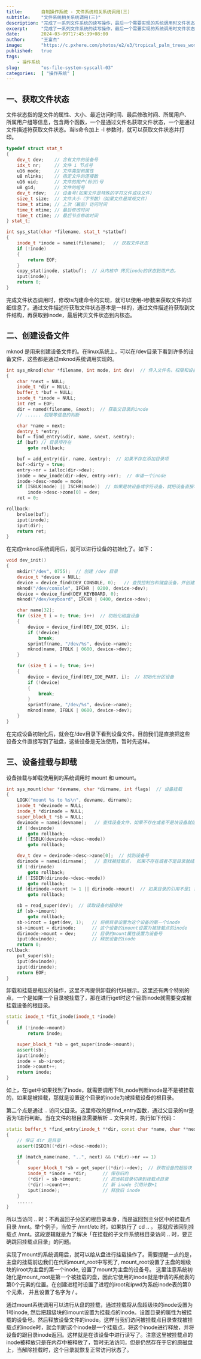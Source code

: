 ```yaml
---
title:       自制操作系统 - 文件系统相关系统调用(三)
subtitle:    "文件系统相关系统调用(三)"
description: "完成了一系列文件系统的读写操作，最后一个需要实现的系统调用时文件状态的获取，和文件系统的挂载卸载。本文重点进行文件系统的挂载，涉及mount和umount两个系统调用。"
excerpt:     "完成了一系列文件系统的读写操作，最后一个需要实现的系统调用时文件状态的获取，和文件系统的挂载卸载。本文重点进行文件系统的挂载，涉及mount和umount两个系统调用"
date:        2024-03-09T17:45:39+08:00
author:      "王富杰"
image:       "https://c.pxhere.com/photos/e2/e3/tropical_palm_trees_woman_happy_happiness_palm_tree_vacation-595403.jpg!d"
published:   true
tags:
    - 操作系统
slug:        "os-file-system-syscall-03"
categories:  [ "操作系统" ]
---
```


## 一、获取文件状态
文件状态指的是文件的属性、大小、最近访问时间、最后修改时间、所属用户、 所属用户组等信息，包含两个函数，一个是通过文件名获取文件状态，一个是通过文件描述符获取文件状态。当ls命令加上 -l 参数时，就可以获取文件状态并打印。
```cpp
typedef struct stat_t
{
    dev_t dev;    // 含有文件的设备号
    idx_t nr;     // 文件 i 节点号
    u16 mode;     // 文件类型和属性
    u8 nlinks;    // 指定文件的连接数
    u16 uid;      // 文件的用户(标识)号
    u8 gid;       // 文件的组号
    dev_t rdev;   // 设备号(如果文件是特殊的字符文件或块文件)
    size_t size;  // 文件大小（字节数）（如果文件是常规文件）
    time_t atime; // 上次（最后）访问时间
    time_t mtime; // 最后修改时间
    time_t ctime; // 最后节点修改时间
} stat_t;

int sys_stat(char *filename, stat_t *statbuf)
{
    inode_t *inode = namei(filename);   // 获取文件状态
    if (!inode)
    {
        return EOF;
    }
    copy_stat(inode, statbuf);  // 从内核中 拷贝inode的状态到用户态。
    iput(inode);
    return 0;
}
```
完成文件状态调用时，修改ls内建命令的实现，就可以使用-l参数来获取文件的详细信息了。通过文件描述符获取文件状态基本是一样的，通过文件描述符获取到文件结构，再获取到inode，最后拷贝文件状态到内核态。

## 二、创建设备文件
mknod 是用来创建设备文件的。在linux系统上，可以在/dev目录下看到许多的设备文件，这些都是通过mknod系统调用实现的。
```cpp
int sys_mknod(char *filename, int mode, int dev)  // 传入文件名，权限和设备
{
    char *next = NULL;
    inode_t *dir = NULL;
    buffer_t *buf = NULL;
    inode_t *inode = NULL;
    int ret = EOF;
    dir = named(filename, &next);  // 获取父目录的inode
    // ...... 权限等信息的判断

    char *name = next;
    dentry_t *entry;
    buf = find_entry(&dir, name, &next, &entry);
    if (buf) // 目录项存在
        goto rollback;

    buf = add_entry(dir, name, &entry);  // 如果不存在添加目录项
    buf->dirty = true;
    entry->nr = ialloc(dir->dev);
    inode = new_inode(dir->dev, entry->nr);  // 申请一个inode
    inode->desc->mode = mode;
    if (ISBLK(mode) || ISCHR(mode))  // 如果是块设备或字符设备，就把设备直接写入inode的zone[0]
        inode->desc->zone[0] = dev;
    ret = 0;

rollback:
    brelse(buf);
    iput(inode);
    iput(dir);
    return ret;
}
```
在完成mknod系统调用后，就可以进行设备的初始化了。如下：
```cpp
void dev_init()
{
    mkdir("/dev", 0755);  // 创建 /dev 目录
    device_t *device = NULL;
    device = device_find(DEV_CONSOLE, 0);   // 查找控制台和键盘设备，并创建文件
    mknod("/dev/console", IFCHR | 0200, device->dev);
    device = device_find(DEV_KEYBOARD, 0);
    mknod("/dev/keyboard", IFCHR | 0400, device->dev);

    char name[32];
    for (size_t i = 0; true; i++)  // 初始化磁盘设备
    {
        device = device_find(DEV_IDE_DISK, i);
        if (!device)
            break;
        sprintf(name, "/dev/%s", device->name);
        mknod(name, IFBLK | 0600, device->dev);
    }

    for (size_t i = 0; true; i++)
    {
        device = device_find(DEV_IDE_PART, i);  // 初始化分区设备
        if (!device)
        {
            break;
        }
        sprintf(name, "/dev/%s", device->name);
        mknod(name, IFBLK | 0600, device->dev);
    }
}
```
在完成设备初始化后，就会在/dev目录下看到设备文件。目前我们是直接把这些设备文件直接写到了磁盘，这些设备是无法使用，暂时先这样。

## 三、设备挂载与卸载
设备挂载与卸载使用到的系统调用时 mount 和 umount。
```cpp
int sys_mount(char *devname, char *dirname, int flags)  // 设备挂载
{
    LOGK("mount %s to %s\n", devname, dirname);   
    inode_t *devinode = NULL;
    inode_t *dirinode = NULL;
    super_block_t *sb = NULL;
    devinode = namei(devname);   // 查找设备文件，如果不存在或者不是块设备就结束
    if (!devinode)
        goto rollback;
    if (!ISBLK(devinode->desc->mode))
        goto rollback;

    dev_t dev = devinode->desc->zone[0];  // 找到设备号
    dirinode = namei(dirname);   // 查找被挂载点， 如果不存在或者不是目录就结束
    if (!dirinode)
        goto rollback;
    if (!ISDIR(dirinode->desc->mode))
        goto rollback;
    if (dirinode->count != 1 || dirinode->mount)  // 如果目录的引用不是1 或者 该目录已经被挂载了就结束。
        goto rollback;

    sb = read_super(dev);  // 读取设备的超级块
    if (sb->imount)
        goto rollback;
    sb->iroot = iget(dev, 1);   // 将根目录设置为这个设备的第一个inode
    sb->imount = dirinode;      // 这个设备的imount设置为被挂载点的inode
    dirinode->mount = dev;      // 目录的mount属性设置为设备号
    iput(devinode);             // 释放设备的inode
    return 0;
rollback:
    put_super(sb);
    iput(devinode);
    iput(dirinode);
    return EOF;
}
```
卸载和挂载是相反的操作，这里不再提供卸载的代码展示。这里还有两个特别的点，一个是如果一个目录被挂载了，那在进行iget时这个目录inode就需要变成被挂载设备的根目录。
```cpp
static inode_t *fit_inode(inode_t *inode)
{
    if (!inode->mount)
        return inode;

    super_block_t *sb = get_super(inode->mount);
    assert(sb);
    iput(inode);
    inode = sb->iroot;
    inode->count++;
    return inode;
}
``` 
如上，在iget中如果找到了inode，就需要调用下fit_node判断inode是不是被挂载的，如果是被挂载，那就是设置这个目录的inode为被挂载设备的根目录。

第二个点是通过 .. 访问父目录。这里修改的是find_entry函数，通过父目录的nr是否为1进行判断。当在文件的根目录需要解析 .. 文件夹时，执行如下代码：
```cpp
static buffer_t *find_entry(inode_t **dir, const char *name, char **next, dentry_t **result)
{
    // 保证 dir 是目录
    assert(ISDIR((*dir)->desc->mode));

    if (match_name(name, "..", next) && (*dir)->nr == 1)
    {
        super_block_t *sb = get_super((*dir)->dev);  // 获取设备的超级块
        inode_t *inode = *dir;      // 保存旧的
        (*dir) = sb->imount;        // 把当前目录切换到挂载点目录
        (*dir)->count++;            // 新 inode 引用计数+1
        iput(inode);                // 释放旧 inode
    }
    ......
}
```
所以当访问 .. 时：不再返回子分区的根目录本身，而是返回到主分区中的挂载点目录 /mnt。举个例子，当位于  /mnt/etc 时，如果执行了 cd .. 。 那就应该回到挂载点 /mnt。这段逻辑就是为了解决「在挂载的子文件系统根目录访问 .. 时，要正确跳回挂载点目录」的问题。

实现了mount的系统调用后，就可以给从盘进行挂载操作了。需要提醒一点的是，主盘的挂载前边我们在代码mount_root中写死了, mount_root设置了主盘的超级块的iroot为主盘的第一个inode, 设置了mount为主盘的设备号。 这里注意系统初始化是mount_root是第一个被挂载的盘，因此它使用的inode就是申请的系统表的第0个元素的位置。在创建进程时设置了进程的iroot和ipwd为系统inode表的第0个元素， 并且设置了名字为 / 。

通过mount系统调用可以进行从盘的挂载，通过挂载将从盘超级块的inode设置为1号inode, 然后把超级块的imount设置为挂载点的inode。设置目录的属性为被挂载的设备号。然后释放设备文件的inode。这样当我们访问被挂载点目录查找被挂载点的inode时，就会判断这个inode是一个挂载点，将这个inode进行释放，并将设备的跟目录inode返回。这样就是在该设备中进行读写了。注意这里被挂载点的inode被释放只是在内存中被释放了，暂时无法访问，但是仍然存在于它的原磁盘上，当解除挂载时，这个目录就恢复正常访问状态了。
